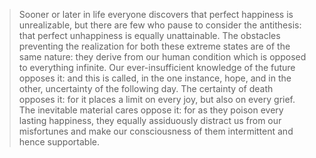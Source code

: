 > Sooner or later in life everyone discovers that perfect happiness is unrealizable, but there are few who pause to consider the antithesis: that perfect unhappiness is equally unattainable. The obstacles preventing the realization for both these extreme states are of the same nature: they derive from our human condition which is opposed to everything infinite. Our ever-insufficient knowledge of the future opposes it: and this is called, in the one instance, hope, and in the other, uncertainty of the following day. The certainty of death opposes it: for it places a limit on every joy, but also on every grief. The inevitable material cares oppose it: for as they poison every lasting happiness, they equally assiduously distract us from our misfortunes and make our consciousness of them intermittent and hence supportable.
